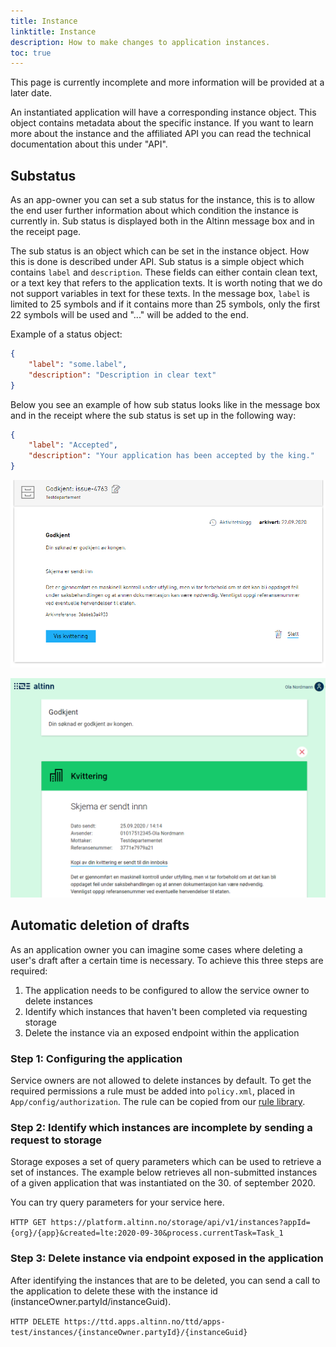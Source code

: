 ```yaml
---
title: Instance
linktitle: Instance
description: How to make changes to application instances.
toc: true
---
```


This page is currently incomplete and more information will be provided at a later date.

An instantiated application will have a corresponding instance object. This object contains metadata about the specific
instance.
If you want to learn more about the instance and the affiliated API you can read the technical documentation about this
under "API".

## Substatus

As an app-owner you can set a sub status for the instance, this is to allow the end user further information about which
condition the instance is currently in.
Sub status is displayed both in the Altinn message box and in the receipt page.

The sub status is an object which can be set in the instance object. How this is done is described under API.
Sub status is a simple object which contains `label` and `description`. These fields can either contain clean text, or a
text key that refers to the application
texts. It is worth noting that we do not support variables in text for these texts.
In the message box, `label` is limited to 25 symbols and if it contains more than 25 symbols, only the first 22 symbols
will be used and "..." will be added to the end.

Example of a status object:
```json
{
    "label": "some.label",
    "description": "Description in clear text"
}
```

Below you see an example of how sub status looks like in the message box and in the receipt where the sub status is set
up in the following way:
```json
{
    "label": "Accepted",
    "description": "Your application has been accepted by the king."
}
```

![Substatus in message box](meldingsboks.png "Substatus in message box")

![Substatus in receipt](app.png "Substatus in receipt")

## Automatic deletion of drafts

As an application owner you can imagine some cases where deleting a user's draft after a certain time is necessary. 
To achieve this three steps are required:

1. The application needs to be configured to allow the service owner to delete instances
2. Identify which instances that haven't been completed via requesting storage
3. Delete the instance via an exposed endpoint within the application 

### Step 1: Configuring the application

Service owners are not allowed to delete instances by default. 
To get the required permissions a rule must be added into `policy.xml`, placed in `App/config/authorization`.
The rule can be copied from our [rule library](../../configuration/authorization/rules/#org-can-delete-an-instance-of-orgapp-in-any-task-or-event).

### Step 2: Identify which instances are incomplete by sending a request to storage

Storage exposes a set of query parameters which can be used to retrieve a set of instances.
The example below retrieves all non-submitted instances of a given application that was instantiated on the 30. of september 2020.

You can try query parameters for your service here.

`HTTP GET https://platform.altinn.no/storage/api/v1/instances?appId={org}/{app}&created=lte:2020-09-30&process.currentTask=Task_1`

### Step 3: Delete instance via endpoint exposed in the application

After identifying the instances that are to be deleted, you can send a call to the application to delete these with the instance id (instanceOwner.partyId/instanceGuid).

`HTTP DELETE https://ttd.apps.altinn.no/ttd/apps-test/instances/{instanceOwner.partyId}/{instanceGuid}`
